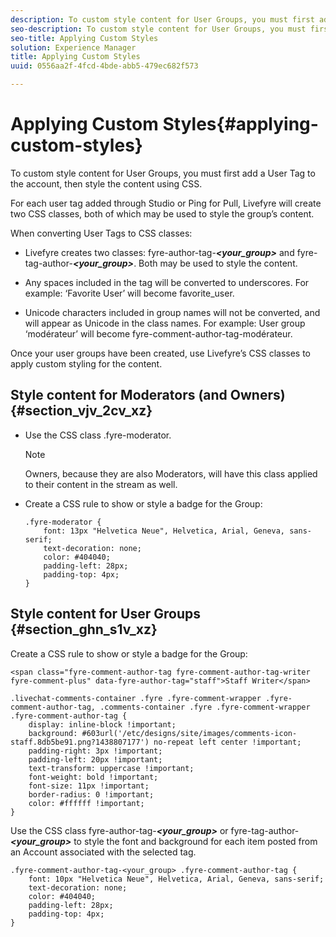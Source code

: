 ```yaml
---
description: To custom style content for User Groups, you must first add a User Tag to the account, then style the content using CSS.
seo-description: To custom style content for User Groups, you must first add a User Tag to the account, then style the content using CSS.
seo-title: Applying Custom Styles
solution: Experience Manager
title: Applying Custom Styles
uuid: 0556aa2f-4fcd-4bde-abb5-479ec682f573

---
```


# Applying Custom Styles{#applying-custom-styles}

To custom style content for User Groups, you must first add a User Tag to the account, then style the content using CSS.

For each user tag added through Studio or Ping for Pull, Livefyre will create two CSS classes, both of which may be used to style the group’s content.

When converting User Tags to CSS classes:

* Livefyre creates two classes: fyre-author-tag-***<your_group>*** and fyre-tag-author-***<your_group>***. Both may be used to style the content.

* Any spaces included in the tag will be converted to underscores. For example: ‘Favorite User’ will become favorite_user.
* Unicode characters included in group names will not be converted, and will appear as Unicode in the class names. For example: User group ‘modérateur’ will become fyre-comment-author-tag-modérateur.

Once your user groups have been created, use Livefyre’s CSS classes to apply custom styling for the content.

## Style content for Moderators (and Owners) {#section_vjv_2cv_xz}

* Use the CSS class .fyre-moderator.

  >[!NOTE]
  >
  >Owners, because they are also Moderators, will have this class applied to their content in the stream as well.

* Create a CSS rule to show or style a badge for the Group:

  ```
  .fyre-moderator { 
      font: 13px "Helvetica Neue", Helvetica, Arial, Geneva, sans-serif; 
      text-decoration: none; 
      color: #404040; 
      padding-left: 28px; 
      padding-top: 4px; 
  }
  ```

## Style content for User Groups {#section_ghn_s1v_xz}

Create a CSS rule to show or style a badge for the Group:

```
<span class="fyre-comment-author-tag fyre-comment-author-tag-writer fyre-comment-plus" data-fyre-author-tag="staff">Staff Writer</span>
```

```
.livechat-comments-container .fyre .fyre-comment-wrapper .fyre-comment-author-tag, .comments-container .fyre .fyre-comment-wrapper .fyre-comment-author-tag { 
    display: inline-block !important; 
    background: #603url('/etc/designs/site/images/comments-icon-staff.8db5be91.png?1438807177') no-repeat left center !important; 
    padding-right: 3px !important; 
    padding-left: 20px !important; 
    text-transform: uppercase !important; 
    font-weight: bold !important; 
    font-size: 11px !important; 
    border-radius: 0 !important; 
    color: #ffffff !important; 
}
```

Use the CSS class fyre-author-tag-***<your_group>*** or fyre-tag-author-***<your_group>*** to style the font and background for each item posted from an Account associated with the selected tag.

```
.fyre-comment-author-tag-<your_group> .fyre-comment-author-tag { 
    font: 10px "Helvetica Neue", Helvetica, Arial, Geneva, sans-serif; 
    text-decoration: none; 
    color: #404040; 
    padding-left: 28px; 
    padding-top: 4px; 
}
```

